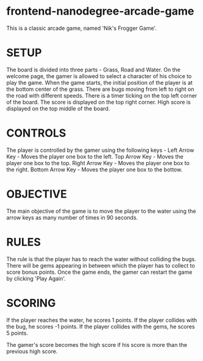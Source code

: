 frontend-nanodegree-arcade-game
===============================

This is a classic arcade game, named 'Nik's Frogger Game'.

SETUP
=====

The board is divided into three parts - Grass, Road and Water. On the welcome page, the gamer is allowed to select a character of his choice to play the game. When the game starts, the initial position of the player is at the bottom center of the grass. There are bugs moving from left to right on the road with different speeds. There is a timer ticking on the top left corner of the board. The score is displayed on the top right corner. High score is displayed on the top middle of the board.

CONTROLS
========
The player is controlled by the gamer using the following keys -
Left Arrow Key - Moves the player one box to the left.
Top Arrow Key - Moves the player one box to the top.
Right Arrow Key - Moves the player one box to the right.
Bottom Arrow Key - Moves the player one box to the bottow.

OBJECTIVE
=========

The main objective of the game is to move the player to the water using the arrow keys as many number of times in 90 seconds.

RULES
=====

The rule is that the player has to reach the water without colliding the bugs. There will be gems appearing in between which the player has to collect to score bonus points. Once the game ends, the gamer can restart the game by clicking 'Play Again'.

SCORING
=======

If the player reaches the water, he scores 1 points.
If the player collides with the bug, he scores -1 points.
If the player collides with the gems, he scores 5 points.

The gamer's score becomes the high score if his score is more than the previous high score.